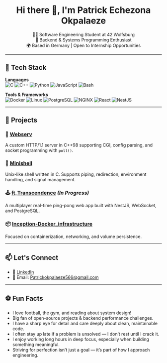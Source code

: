 <h1 align="center">Hi there 👋,  I'm Patrick Echezona Okpalaeze</h1>

<p align="center">
  👨‍💻 Software Engineering Student at 42 Wolfsburg <br>
  🎯 Backend & Systems Programming Enthusiast <br>
  🌍 Based in Germany | Open to Internship Opportunities <br>
</p>

---

## 🔧 Tech Stack

**Languages**  
![C](https://img.shields.io/badge/C-00599C?style=flat&logo=c&logoColor=white)
![C++](https://img.shields.io/badge/C++-00599C?style=flat&logo=c%2B%2B&logoColor=white)
![Python](https://img.shields.io/badge/Python-3776AB?style=flat&logo=python&logoColor=white)
![JavaScript](https://img.shields.io/badge/JavaScript-F7DF1E?style=flat&logo=javascript&logoColor=black)
![Bash](https://img.shields.io/badge/Bash-121011?style=flat&logo=gnu-bash&logoColor=white)

**Tools & Frameworks**  
![Docker](https://img.shields.io/badge/Docker-2496ED?style=flat&logo=docker&logoColor=white)
![Linux](https://img.shields.io/badge/Linux-FCC624?style=flat&logo=linux&logoColor=black)
![PostgreSQL](https://img.shields.io/badge/PostgreSQL-316192?style=flat&logo=postgresql&logoColor=white)
![NGINX](https://img.shields.io/badge/NGINX-009639?style=flat&logo=nginx&logoColor=white)
![React](https://img.shields.io/badge/React-61DAFB?style=flat&logo=react&logoColor=black)
![NestJS](https://img.shields.io/badge/NestJS-E0234E?style=flat&logo=nestjs&logoColor=white)

---

## 🚀 Projects

### 🔧 [Webserv](https://github.com/Echez-cpu/Webserver_42)  
A custom HTTP/1.1 server in C++98 supporting CGI, config parsing, and socket programming with `poll()`.

### 🐚 [Minishell](https://github.com/Echez-cpu/Mini_shell-)
Unix-like shell written in C. Supports piping, redirection, environment handling, and signal management.

### 🕹️ [ft_Transcendence](https://github.com/Echez-cpu/ft_transcendence) *(In Progress)*  
A multiplayer real-time ping-pong web app built with NestJS, WebSocket, and PostgreSQL.

### 📦 [Inception-Docker_infrastructure](https://github.com/Echez-cpu/Inception_42)  
Focused on containerization, networking, and volume persistence.

---

## 📫 Let's Connect

- 🔗 [LinkedIn](https://www.linkedin.com/in/patrick-okpalaeze-echezona-447972330?utm_source=share&utm_campaign=share_via&utm_content=profile&utm_medium=ios_app)
- 📧 Email: Patrickokpalaeze566@gmail.com

---


## ⚽ Fun Facts

- I love football, the gym, and reading about system design!
- Big fan of open-source projects & backend performance challenges.
- I have a sharp eye for detail and care deeply about clean, maintainable code.
- I often stay up late if a problem is unsolved — I don’t rest until I crack it.
- I enjoy working long hours in deep focus, especially when building something meaningful.
- Striving for perfection isn’t just a goal — it’s part of how I approach engineering.
